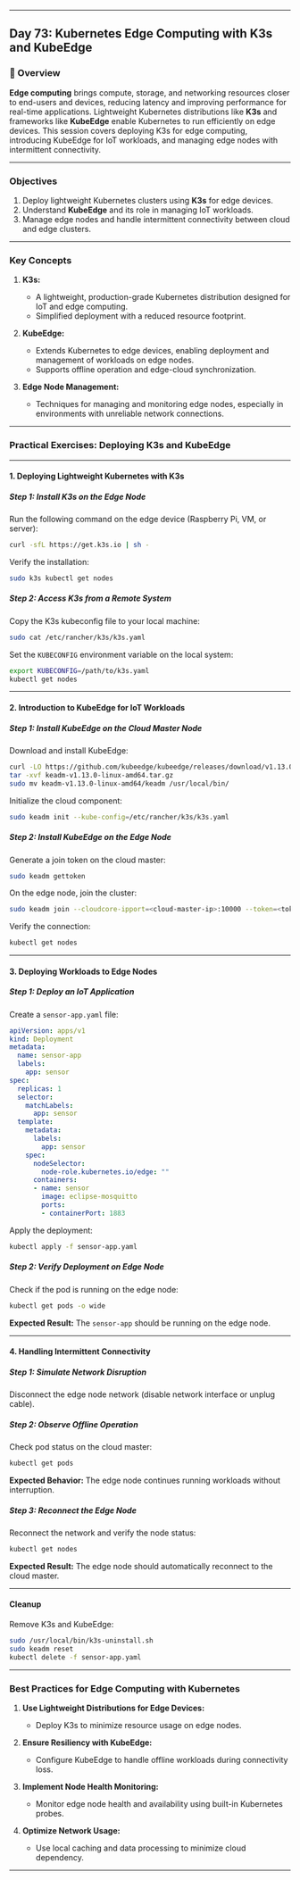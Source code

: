 ﻿---

## Day 73: Kubernetes Edge Computing with K3s and KubeEdge

### 📘 Overview

**Edge computing** brings compute, storage, and networking resources closer to end-users and devices, reducing latency and improving performance for real-time applications. Lightweight Kubernetes distributions like **K3s** and frameworks like **KubeEdge** enable Kubernetes to run efficiently on edge devices. This session covers deploying K3s for edge computing, introducing KubeEdge for IoT workloads, and managing edge nodes with intermittent connectivity.

---

### Objectives

1. Deploy lightweight Kubernetes clusters using **K3s** for edge devices.  
2. Understand **KubeEdge** and its role in managing IoT workloads.  
3. Manage edge nodes and handle intermittent connectivity between cloud and edge clusters.  

---

### Key Concepts

1. **K3s:**  
   - A lightweight, production-grade Kubernetes distribution designed for IoT and edge computing.  
   - Simplified deployment with a reduced resource footprint.  

2. **KubeEdge:**  
   - Extends Kubernetes to edge devices, enabling deployment and management of workloads on edge nodes.  
   - Supports offline operation and edge-cloud synchronization.  

3. **Edge Node Management:**  
   - Techniques for managing and monitoring edge nodes, especially in environments with unreliable network connections.  

---


### Practical Exercises: Deploying K3s and KubeEdge

---

#### 1. Deploying Lightweight Kubernetes with K3s

##### Step 1: Install K3s on the Edge Node
Run the following command on the edge device (Raspberry Pi, VM, or server):
```bash
curl -sfL https://get.k3s.io | sh -
```

Verify the installation:
```bash
sudo k3s kubectl get nodes
```

##### Step 2: Access K3s from a Remote System
Copy the K3s kubeconfig file to your local machine:
```bash
sudo cat /etc/rancher/k3s/k3s.yaml
```

Set the `KUBECONFIG` environment variable on the local system:
```bash
export KUBECONFIG=/path/to/k3s.yaml
kubectl get nodes
```

---

#### 2. Introduction to KubeEdge for IoT Workloads

##### Step 1: Install KubeEdge on the Cloud Master Node
Download and install KubeEdge:
```bash
curl -LO https://github.com/kubeedge/kubeedge/releases/download/v1.13.0/keadm-v1.13.0-linux-amd64.tar.gz
tar -xvf keadm-v1.13.0-linux-amd64.tar.gz
sudo mv keadm-v1.13.0-linux-amd64/keadm /usr/local/bin/
```

Initialize the cloud component:
```bash
sudo keadm init --kube-config=/etc/rancher/k3s/k3s.yaml
```

##### Step 2: Install KubeEdge on the Edge Node
Generate a join token on the cloud master:
```bash
sudo keadm gettoken
```

On the edge node, join the cluster:
```bash
sudo keadm join --cloudcore-ipport=<cloud-master-ip>:10000 --token=<token>
```

Verify the connection:
```bash
kubectl get nodes
```

---

#### 3. Deploying Workloads to Edge Nodes

##### Step 1: Deploy an IoT Application
Create a `sensor-app.yaml` file:
```yaml
apiVersion: apps/v1
kind: Deployment
metadata:
  name: sensor-app
  labels:
    app: sensor
spec:
  replicas: 1
  selector:
    matchLabels:
      app: sensor
  template:
    metadata:
      labels:
        app: sensor
    spec:
      nodeSelector:
        node-role.kubernetes.io/edge: ""
      containers:
      - name: sensor
        image: eclipse-mosquitto
        ports:
        - containerPort: 1883
```

Apply the deployment:
```bash
kubectl apply -f sensor-app.yaml
```

##### Step 2: Verify Deployment on Edge Node
Check if the pod is running on the edge node:
```bash
kubectl get pods -o wide
```

**Expected Result:** The `sensor-app` should be running on the edge node.

---

#### 4. Handling Intermittent Connectivity

##### Step 1: Simulate Network Disruption
Disconnect the edge node network (disable network interface or unplug cable).

##### Step 2: Observe Offline Operation
Check pod status on the cloud master:
```bash
kubectl get pods
```

**Expected Behavior:** The edge node continues running workloads without interruption.

##### Step 3: Reconnect the Edge Node
Reconnect the network and verify the node status:
```bash
kubectl get nodes
```

**Expected Result:** The edge node should automatically reconnect to the cloud master.

---

#### Cleanup

Remove K3s and KubeEdge:
```bash
sudo /usr/local/bin/k3s-uninstall.sh
sudo keadm reset
kubectl delete -f sensor-app.yaml
```

---


### Best Practices for Edge Computing with Kubernetes

1. **Use Lightweight Distributions for Edge Devices:**  
   - Deploy K3s to minimize resource usage on edge nodes.  

2. **Ensure Resiliency with KubeEdge:**  
   - Configure KubeEdge to handle offline workloads during connectivity loss.  

3. **Implement Node Health Monitoring:**  
   - Monitor edge node health and availability using built-in Kubernetes probes.  

4. **Optimize Network Usage:**  
   - Use local caching and data processing to minimize cloud dependency.  

---